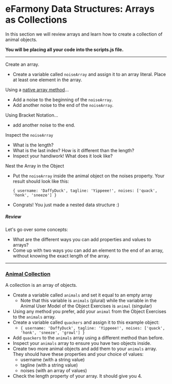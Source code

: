 # eFarmony Data Structures: Arrays as Collections

In this section we will review arrays and learn how to create a collection of animal objects.

**You will be placing all your code into the scripts.js file.**

---

Create an array.

- Create a variable called `noiseArray` and assign it to an array literal. Place at least one element in the array.

Using a [native array method](http://www.w3schools.com/jsref/jsref_obj_array.asp)…

- Add a noise to the beginning of the `noiseArray`.
- Add another noise to the end of the `noiseArray`.


Using Bracket Notation…

- add another noise to the end.

Inspect the `noiseArray`

- What is the length?
- What is the last index? How is it different than the length?
- Inspect your handiwork! What does it look like?


Nest the Array in the Object
- Put the `noiseArray` inside the animal object on the noises property. Your result should look like this:

  `{ username: 'DaffyDuck', tagline: 'Yippeee!', noises: ['quack', 'honk', 'sneeze'] }`

- Congrats! You just made a nested data structure :)


##### Review
Let's go over some concepts:

- What are the different ways you can add properties and values to arrays?
- Come up with two ways you can add an element to the end of an array, without knowing the exact length of the array.

---


### [Animal Collection](id:collection)
A collection is an array of objects.

- Create a variable called `animals` and set it equal to an empty array
  - Note that this variable is `animals` (plural) while the variable in the Animal User Model of the Object Exercises is `animal` (singular)
- Using any method you prefer, add your `animal` from the Object Exercises to the `animals` array.
- Create a variable called `quackers` and assign it to this example object:
  - `{ username: 'DaffyDuck', tagline: 'Yippeee!', noises: ['quack', 'honk', 'sneeze', 'growl'] }`
- Add `quackers` to the `animals` array using a different method than before.
- Inspect your `animals` array to ensure you have two objects inside.
- Create two more animal objects and add them to your `animals` array.  They should have these properties and your choice of values:
  - username (with a string value)
  - tagline (with a string value)
  - noises (with an array of values)
- Check the length property of your array. It should give you 4.
